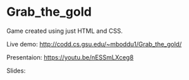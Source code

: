# Grab_the_gold
Game created using just HTML and CSS.

Live demo: http://codd.cs.gsu.edu/~mboddu1/Grab_the_gold/

Presentaion: https://youtu.be/nESSmLXceg8

Slides: 

